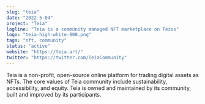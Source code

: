 ```yaml
---
slug: "teia"
date: "2022-5-04"
project: "Teia"
logline: "Teia is a community managed NFT marketplace on Tezos"
logo: "teia-high-white-800.png"
tags: "nft, community"
status: "active"
website: "https://teia.art/"
twitter: "https://twitter.com/TeiaCommunity"
---
```


Teia is a non-profit, open-source online platform for trading digital assets as NFTs.
The core values of Teia  community include sustainability, accessibility, and equity.
Teia is owned and maintained by its community, built and improved by its participants.
